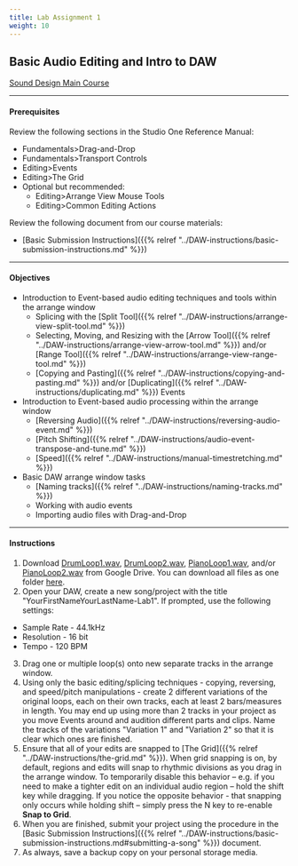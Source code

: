 ```yaml
---
title: Lab Assignment 1
weight: 10
---
```

<!-- # Lab Assignment 1 -->

## Basic Audio Editing and Intro to DAW

[Sound Design Main Course](http://localhost:8000/liascript/index.html?http://localhost:8000/content/index.md)

----

#### Prerequisites

Review the following sections in the Studio One Reference Manual:

* Fundamentals>Drag-and-Drop
* Fundamentals>Transport Controls
* Editing>Events
* Editing>The Grid
* Optional but recommended:
  * Editing>Arrange View Mouse Tools
  * Editing>Common Editing Actions

Review the following document from our course materials:

* \[Basic Submission Instructions]({{% relref "../DAW-instructions/basic-submission-instructions.md" %}})

- - -

#### Objectives

* Introduction to Event-based audio editing techniques and tools within the arrange window
  * Splicing with the \[Split Tool]({{% relref "../DAW-instructions/arrange-view-split-tool.md" %}})
  * Selecting, Moving, and Resizing with the \[Arrow Tool]({{% relref "../DAW-instructions/arrange-view-arrow-tool.md" %}}) and/or \[Range Tool]({{% relref "../DAW-instructions/arrange-view-range-tool.md" %}})
  * \[Copying and Pasting]({{% relref "../DAW-instructions/copying-and-pasting.md" %}}) and/or \[Duplicating]({{% relref "../DAW-instructions/duplicating.md" %}}) Events
* Introduction to Event-based audio processing within the arrange window
  * \[Reversing Audio]({{% relref "../DAW-instructions/reversing-audio-event.md" %}})
  * \[Pitch Shifting]({{% relref "../DAW-instructions/audio-event-transpose-and-tune.md" %}})
  * \[Speed]({{% relref "../DAW-instructions/manual-timestretching.md" %}})
* Basic DAW arrange window tasks
  * \[Naming tracks]({{% relref "../DAW-instructions/naming-tracks.md" %}})
  * Working with audio events
  * Importing audio files with Drag-and-Drop

- - -

#### Instructions

1. Download [DrumLoop1.wav](https://drive.google.com/open?id=0BwX0PfI3Xxr6SFJZeG9Jd2h0aHc), [DrumLoop2.wav](https://drive.google.com/open?id=0BwX0PfI3Xxr6NzRocTRVQXhZTlk), [PianoLoop1.wav](https://drive.google.com/open?id=0BwX0PfI3Xxr6bGY5UGZtTm1NaUU), and/or [PianoLoop2.wav](https://drive.google.com/open?id=0BwX0PfI3Xxr6ZWJUcjZwOFVEWEE) from Google Drive. You can download all files as one folder [here](https://drive.google.com/open?id=0BwX0PfI3Xxr6UTFDLWJJXzN6Sms).
2. Open your DAW, create a new song/project with the title "YourFirstNameYourLastName-Lab1". If prompted, use the following settings:

* Sample Rate - 44.1kHz
* Resolution - 16 bit
* Tempo - 120 BPM

3. Drag one or multiple loop(s) onto new separate tracks in the arrange window.
4. Using only the basic editing/splicing techniques - copying, reversing, and speed/pitch manipulations - create 2 different variations of the original loops, each on their own tracks, each at least 2 bars/measures in length. You may end up using more than 2 tracks in your project as you move Events around and audition different parts and clips. Name the tracks of the variations "Variation 1" and "Variation 2" so that it is clear which ones are finished.
5. Ensure that all of your edits are snapped to \[The Grid]({{% relref "../DAW-instructions/the-grid.md" %}}). When grid snapping is on, by default, regions and edits will snap to rhythmic divisions as you drag in the arrange window. To temporarily disable this behavior – e.g. if you need to make a tighter edit on an individual audio region – hold the shift key while dragging. If you notice the opposite behavior - that snapping only occurs while holding shift – simply press the N key to re-enable **Snap to Grid**.
6. When you are finished, submit your project using the procedure in the \[Basic Submission Instructions]({{% relref "../DAW-instructions/basic-submission-instructions.md#submitting-a-song" %}}) document.
7. As always, save a backup copy on your personal storage media.
